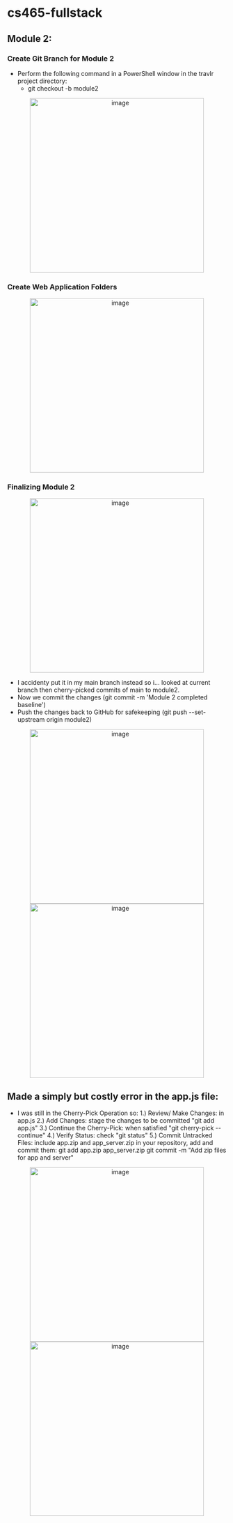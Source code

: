 # cs465-fullstack
## Module 2:
### Create Git Branch for Module 2
- Perform the following command in a PowerShell window in the travlr project directory:
  - git checkout -b module2

<div align="center">
  <img src="https://github.com/lvtierne/cs465-fullstack/assets/136281319/3ff19ab3-764c-43a4-bcd9-b58053ef1650" alt="image" width="400"/>
</div>

### Create Web Application Folders
<div align="center">
  <img src="https://github.com/lvtierne/cs465-fullstack/assets/136281319/aec8afa6-0740-4d74-a92d-a718ba98fddd" alt="image" width="400"/>
</div>

### Finalizing Module 2

<div align="center">
  <img src="https://github.com/lvtierne/cs465-fullstack/assets/136281319/9f80ffcd-734b-42f1-9ee3-410785ae33e3" alt="image" width="400"/>
</div>

- I accidenty put it in my main branch instead so i... looked at current branch then cherry-picked commits of main to module2.
- Now we commit the changes (git commit -m 'Module 2 completed baseline')
- Push the changes back to GitHub for safekeeping (git push --set-upstream origin module2)

<div align="center">
  <img src="https://github.com/lvtierne/cs465-fullstack/assets/136281319/36115c43-8bf2-478d-adcd-3489feee104c" alt="image" width="400"/>
</div>
<div align="center">
  <img src="https://github.com/lvtierne/cs465-fullstack/assets/136281319/5654845e-2df8-450d-b1dc-b08e57031ff3" alt="image" width="400"/>
</div>

## Made a simply but costly error in the app.js file:
- I was still in the Cherry-Pick Operation so:
  1.) Review/ Make Changes: in app.js
  2.) Add Changes: stage the changes to be committed "git add app.js"
  3.) Continue the Cherry-Pick: when satisfied "git cherry-pick --continue"
  4.) Verify Status: check "git status"
  5.) Commit Untracked Files: include app.zip and app_server.zip in your repository, add and commit them:
  git add app.zip app_server.zip
  git commit -m "Add zip files for app and server"

<div align="center">
  <img src="https://github.com/lvtierne/cs465-fullstack/assets/136281319/dac91365-3177-42cc-aa32-072691d57ecb" alt="image" width="400"/>
</div>

<div align="center">
  <img src="https://github.com/lvtierne/cs465-fullstack/assets/136281319/e5b7fabf-b3f6-43c5-ba42-8aaff73b7ff3" alt="image" width="400"/>
</div>



